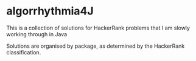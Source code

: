 # algorrhythmia4J

This is a collection of solutions for HackerRank problems that I am slowly working through in Java

Solutions are organised by package, as determined by the HackerRank classification.
